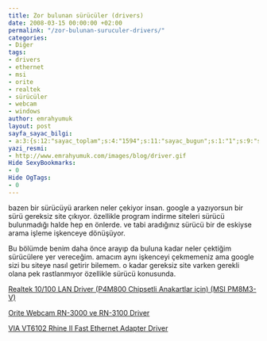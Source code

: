 ```yaml
---
title: Zor bulunan sürücüler (drivers)
date: 2008-03-15 00:00:00 +02:00
permalink: "/zor-bulunan-suruculer-drivers/"
categories:
- Diğer
tags:
- drivers
- ethernet
- msi
- orite
- realtek
- sürücüler
- webcam
- windows
author: emrahyumuk
layout: post
sayfa_sayac_bilgi:
- a:3:{s:12:"sayac_toplam";s:4:"1594";s:11:"sayac_bugun";s:1:"1";s:9:"son_okuma";s:10:"1364825454";}
yazi_resmi:
- http://www.emrahyumuk.com/images/blog/driver.gif
Hide SexyBookmarks:
- 0
Hide OgTags:
- 0
---
```


bazen bir sürücüyü ararken neler çekiyor insan. google a yazıyorsun bir sürü gereksiz site çıkıyor. özellikle program indirme siteleri sürücü bulunmadığı halde hep en önlerde. ve tabi aradığınız sürücü bir de eskiyse arama işleme işkenceye dönüşüyor.

Bu bölümde benim daha önce arayıp da buluna kadar neler çektiğim sürücülere yer vereceğim. amacım aynı işkenceyi çekmemeniz ama google sizi bu siteye nasıl getirir bilemem. o kadar gereksiz site varken gerekli olana pek rastlanmıyor özellikle sürücü konusunda.

<!--more-->

[Realtek 10/100 LAN Driver (P4M800 Chipsetli Anakartlar için) (MSI PM8M3-V)][1]

[Orite Webcam RN-3000 ve RN-3100 Driver][2]

[VIA VT6102 Rhine II Fast Ethernet Adapter Driver ][3]

 [1]: http://vkezgg.blu.livefilestore.com/y1pO47jRF1df0_csYBY_icxUrY-lPQwqgIm64ZKRSn0OBXL13uSonZayeiREdShGhvgsZtgYwapXqUEewMNUZFrJQ/P4M800_Realtek%2010_100%20LAN_Driver.rar?download
 [2]: http://vkezgg.blu.livefilestore.com/y1pFMNww2PAu91RPE6ThvQkU2i2tEQ-N24LdK4xPPiSh_NzlXiK3DYbWOkOYPfUJeLe1jVBm0zyvCUDQ_vKGYqQ1FKX1AKIQmD1/orite_webcam_driver.rar?download
 [3]: http://vkezgg.blu.livefilestore.com/y1pO47jRF1df08GzUmukBhYJSx2_AcgUmIfKa8Q363wEQb3fjCq3wDcQYtdcXwvuDDyv6v905uEBtn0qd_Fw7564A/VIA_VT6102_Rhine_II_Fast_Ethernet_Adapter_Driver.rar?download